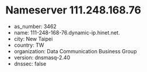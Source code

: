 # Nameserver 111.248.168.76

* as_number: 3462
* name: 111-248-168-76.dynamic-ip.hinet.net.
* city: New Taipei
* country: TW
* organization: Data Communication Business Group
* version: dnsmasq-2.40
* dnssec: false
